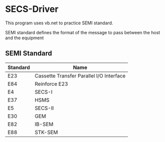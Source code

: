 # SECS-Driver

This program uses vb.net to practice SEMI standard.

SEMI standard defines the format of the message to pass between the host and the equipment

## SEMI Standard

| Standard | Name |
|----------|------|
| E23 | Cassette Transfer Parallel I/O Interface |
| E84 | Reinforce E23 
| E4 | SECS-I |
| E37 | HSMS |
| E5 | SECS-II |
| E30 | GEM |
| E82 | IB-SEM |
| E88 | STK-SEM |

